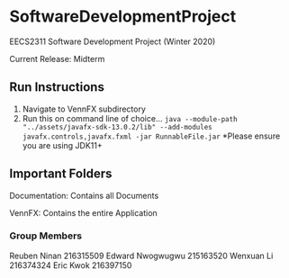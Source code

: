 # SoftwareDevelopmentProject
EECS2311 Software Development Project (Winter 2020)

Current Release: Midterm

## Run Instructions
1. Navigate to VennFX subdirectory
2. Run this on command line of choice...
``` java --module-path "../assets/javafx-sdk-13.0.2/lib" --add-modules javafx.controls,javafx.fxml -jar RunnableFile.jar ```
*Please ensure you are using JDK11+

## Important Folders

Documentation: Contains all Documents

VennFX: Contains the entire Application

### Group Members
Reuben Ninan 216315509
Edward Nwogwugwu 215163520
Wenxuan Li 216374324
Eric Kwok 216397150
